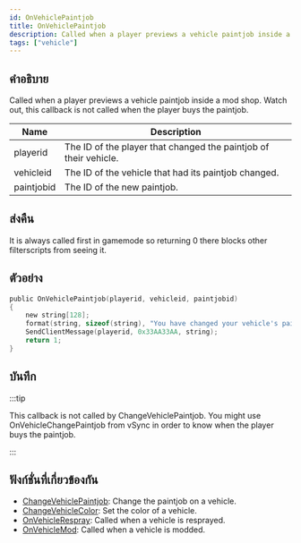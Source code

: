 ```yaml
---
id: OnVehiclePaintjob
title: OnVehiclePaintjob
description: Called when a player previews a vehicle paintjob inside a mod shop.
tags: ["vehicle"]
---
```


## คำอธิบาย

Called when a player previews a vehicle paintjob inside a mod shop. Watch out, this callback is not called when the player buys the paintjob.

| Name       | Description                                                      |
| ---------- | ---------------------------------------------------------------- |
| playerid   | The ID of the player that changed the paintjob of their vehicle. |
| vehicleid  | The ID of the vehicle that had its paintjob changed.             |
| paintjobid | The ID of the new paintjob.                                      |

## ส่งคืน

It is always called first in gamemode so returning 0 there blocks other filterscripts from seeing it.

## ตัวอย่าง

```c
public OnVehiclePaintjob(playerid, vehicleid, paintjobid)
{
    new string[128];
    format(string, sizeof(string), "You have changed your vehicle's paintjob to %d!", paintjobid);
    SendClientMessage(playerid, 0x33AA33AA, string);
    return 1;
}
```

## บันทึก

:::tip

This callback is not called by ChangeVehiclePaintjob. You might use OnVehicleChangePaintjob from vSync in order to know when the player buys the paintjob.

:::

## ฟังก์ชั่นที่เกี่ยวข้องกัน

- [ChangeVehiclePaintjob](../../scripting/functions/ChangeVehiclePaintjob.md): Change the paintjob on a vehicle.
- [ChangeVehicleColor](../../scripting/functions/ChangeVehicleColor.md): Set the color of a vehicle.
- [OnVehicleRespray](../../scripting/callbacks/OnVehicleRespray.md): Called when a vehicle is resprayed.
- [OnVehicleMod](../../scripting/callbacks/OnVehicleMod.md): Called when a vehicle is modded.
